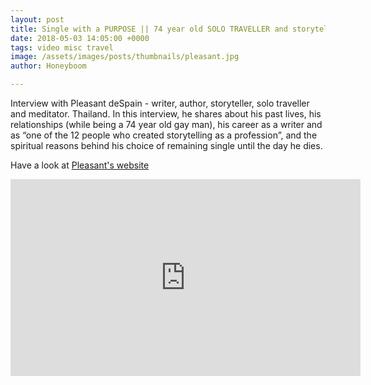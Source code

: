 ```yaml
---
layout: post
title: Single with a PURPOSE || 74 year old SOLO TRAVELLER and storyteller || Pleasant DeSpain
date: 2018-05-03 14:05:00 +0000
tags: video misc travel
image: /assets/images/posts/thumbnails/pleasant.jpg
author: Honeyboom

---
```

Interview with Pleasant deSpain - writer, author, storyteller, solo traveller and meditator. Thailand. In this interview, he shares about his past lives, his relationships (while being a 74 year old gay man), his career as a writer and as “one of the 12 people who created storytelling as a profession”, and the spiritual reasons behind his choice of remaining single until the day he dies.

Have a look at [Pleasant's website](http://www.pleasant-despain.com/)

<div class="video-container"><iframe width="560" height="315" src="https://www.youtube.com/embed/agUnpM6ZSh0" frameborder="0" allow="autoplay; encrypted-media" allowfullscreen></iframe></div>
